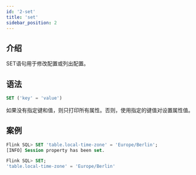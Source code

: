 ```yaml
---
id: '2-set'
title: 'set'
sidebar_position: 2
---
```


## 介绍

SET语句用于修改配置或列出配置。

## 语法

```sql
SET ('key' = 'value')
```

如果没有指定键和值，则只打印所有属性。否则，使用指定的键值对设置属性值。

## 案例

```sql
Flink SQL> SET 'table.local-time-zone' = 'Europe/Berlin';
[INFO] Session property has been set.

Flink SQL> SET;
'table.local-time-zone' = 'Europe/Berlin'
```